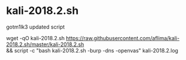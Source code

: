 # kali-2018.2.sh
gotm1lk3 updated script


wget -qO kali-2018.2.sh https://raw.githubusercontent.com/aflima/kali-2018.2.sh/master/kali-2018.2.sh \
  && script -c "bash kali-2018.2.sh -burp -dns -openvas" kali-2018.2.log
